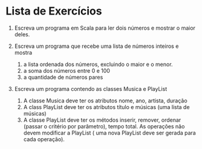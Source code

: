 # Lista de Exercícios

1. Escreva um programa em Scala para ler dois números e mostrar o maior deles.

2. Escreva um programa que recebe uma lista de números inteiros e mostra 
    1. a lista ordenada dos números, excluindo o maior e o menor.
    2. a soma dos números entre 0 e 100
    3. a quantidade de números pares

3. Escreva um programa contendo as classes Musica e PlayList
    1. A classe Musica deve ter os atributos nome, ano, artista, duração
    2. A class PlayList deve ter os atributos título e músicas (uma lista de músicas)
    3. A classe PlayList deve ter os métodos inserir, remover, ordenar (passar o critério por parâmetro), tempo total. As operações não devem modificar a PlayList ( uma nova PlayList deve ser gerada para cada operação).
